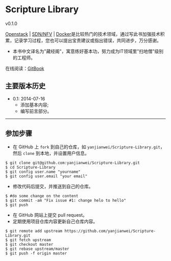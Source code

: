 Scripture Library
===============

v0.1.0

[Openstack](http://www.openstack.org/)  | [SDN/NFV](www.sdnlab.com) | [Docker](https://www.docker.com/)是比较热门的技术领域，通过写此书加强技术积累，记录学习过程，您也可以提出宝贵建议或指出错误，共同进步，万分感谢。

- 本书中文译名为"藏经阁"，寓意练好基本功，努力成为IT领域里"扫地僧"级别的工程师。

在线阅读：[GitBook](https://www.gitbook.io/book/yanjianwei/scripture-library) 

## 主要版本历史

* 0.1: 2014-07-16
    * 添加基本内容;
    * 编写前言部分。



---


## 参加步骤
* 在 GitHub 上 `fork` 到自己的仓库，如 `yanjianwei/Scripture-Library.git`，然后 `clone` 到本地，并设置用户信息。
```
$ git clone git@github.com:yanjianwei/Scripture-Library.git
$ cd Scripture-Library
$ git config user.name "yourname"
$ git config user.email "your email"
```
* 修改代码后提交，并推送到自己的仓库。
```
$ #do some change on the content
$ git commit -am "Fix issue #1: change helo to hello"
$ git push
```
* 在 GitHub 网站上提交 pull request。
* 定期使用项目仓库内容更新自己仓库内容。
```
$ git remote add upstream https://github.com/yanjianwei/Scripture-Library.git
$ git fetch upstream
$ git checkout master
$ git rebase upstream/master
$ git push -f origin master
```
